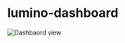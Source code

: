 # lumino-dashboard
![Dashbaord view](https://www.google.com/url?sa=i&url=https%3A%2F%2Fwww.behance.net%2Fgallery%2F21312061%2FLumino-Free-Bootstrap-Admin-Template&psig=AOvVaw05NkWV__bgLILQwWA34Ayj&ust=1710755171151000&source=images&cd=vfe&opi=89978449&ved=0CBMQjRxqFwoTCOiq5OOB-4QDFQAAAAAdAAAAABAE)
